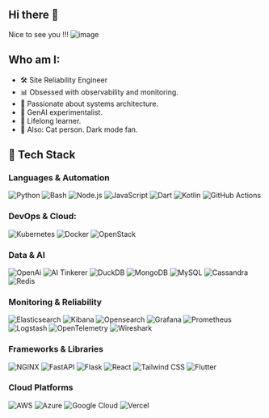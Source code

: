 ## Hi there 👋

Nice to see you !!! ![image](https://github.com/user-attachments/assets/a667dacf-b88f-4e97-8903-444c3aa2f507)

## Who am I:
* 🛠️ Site Reliability Engineer
* 📊 Obsessed with observability and monitoring.
* 🧱 Passionate about systems architecture.
* 🤖 GenAI experimentalist.
* 🧠 Lifelong learner. 
* 🐾 Also: Cat person. Dark mode fan.

## 🚀 Tech Stack
### Languages & Automation
![Python](https://img.shields.io/badge/-Python-3776AB?style=flat-square&logo=python&logoColor=white)
![Bash](https://img.shields.io/badge/Bash-gray?logo=gnubash)
![Node.js](https://img.shields.io/badge/Node.js-black?logo=nodedotjs)
![JavaScript](https://img.shields.io/badge/-JavaScript-F7DF1E?style=flat-square&logo=javascript&logoColor=black)
![Dart](https://img.shields.io/badge/Dart-0175C2?style=flat-square&logo=dart&logoColor=white)
![Kotlin](https://img.shields.io/badge/Kotlin-0095D5?style=flat-square&logo=kotlin&logoColor=white)
![GitHub Actions](https://img.shields.io/badge/GitHub%20Actions-blue?logo=githubactions&logoColor=%232088FF)

### DevOps & Cloud: 
![Kubernetes](https://img.shields.io/badge/-Kubernetes-326CE5?style=flat-square&logo=kubernetes&logoColor=white)
![Docker](https://img.shields.io/badge/-Docker-2496ED?style=flat-square&logo=docker&logoColor=white)
![OpenStack](https://img.shields.io/badge/OpenStack-gray?logo=openstack)

### Data & AI
![OpenAi](https://img.shields.io/badge/OpenAI-white?logo=openai&logoColor=%23412991)
![AI Tinkerer](https://img.shields.io/badge/AI%20Tinkerer-white?logo=openai&logoColor=%23412991)
![DuckDB](https://img.shields.io/badge/DuckDB-white?logo=duckdb)
![MongoDB](https://img.shields.io/badge/MongoDB-white?logo=mongodb)
![MySQL](https://img.shields.io/badge/-MySQL-4479A1?style=flat-square&logo=mysql&logoColor=white)
![Cassandra](https://img.shields.io/badge/-Cassandra-1287B1?style=flat-square&logo=apache-cassandra&logoColor=white)
![Redis](https://img.shields.io/badge/-Redis-DC382D?style=flat-square&logo=redis&logoColor=white)

### Monitoring & Reliability
![Elasticsearch](https://img.shields.io/badge/Elasticsearch-white?logo=elasticsearch&logoColor=%23005571)
![Kibana](https://img.shields.io/badge/Kibana-white?logo=kibana&logoColor=%23005571)
![Opensearch](https://img.shields.io/badge/Opensearch-white?logo=opensearch&logoColor=%23005EB8)
![Grafana](https://img.shields.io/badge/Grafana-white?logo=grafana&logoColor=%23F46800)
![Prometheus](https://img.shields.io/badge/prometheus-white?logo=prometheus&logoColor=%23E6522C)
![Logstash](https://img.shields.io/badge/Logstash-white?logo=logstash&logoColor=%23005571)
![OpenTelemetry](https://img.shields.io/badge/OpenTelemetry-white?logo=opentelemetry&logoColor=%23000000)
![Wireshark](https://img.shields.io/badge/Wireshark-white?logo=wireshark&logoColor=%231679A7)

### Frameworks & Libraries
![NGINX](https://img.shields.io/badge/NGINX-white?logo=nginx&logoColor=%23009639)
![FastAPI](https://img.shields.io/badge/fastAPI-white?logo=fastapi&logoColor=%23009688)
![Flask](https://img.shields.io/badge/-Flask-000000?style=flat-square&logo=flask&logoColor=white)
![React](https://img.shields.io/badge/React-20232A?style=flat-square&logo=react&logoColor=61DAFB)
![Tailwind CSS](https://img.shields.io/badge/Tailwind_CSS-38B2AC?style=flat-square&logo=tailwind-css&logoColor=white)
![Flutter](https://img.shields.io/badge/Flutter-02569B?style=flat-square&logo=flutter&logoColor=white)

### Cloud Platforms
![AWS](https://img.shields.io/badge/-AWS-232F3E?style=flat-square&logo=amazon-aws&logoColor=white)
![Azure](https://img.shields.io/badge/-Azure-0078D4?style=flat-square&logo=microsoft-azure&logoColor=white)
![Google Cloud](https://img.shields.io/badge/-Google%20Cloud-4285F4?style=flat-square&logo=google-cloud&logoColor=white)
![Vercel](https://img.shields.io/badge/vercel-black?logo=vercel)



<!--
**nmo-genio/nmo-genio** is a ✨ _special_ ✨ repository because its `README.md` (this file) appears on your GitHub profile.

Here are some ideas to get you started:

- 🔭 I’m currently working on ...
- 🌱 I’m currently learning ...
- 👯 I’m looking to collaborate on ...
- 🤔 I’m looking for help with ...
- 💬 Ask me about ...
- 📫 How to reach me: ...
- 😄 Pronouns: ...
- ⚡ Fun fact: ...
-->

